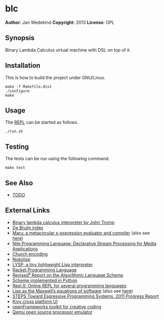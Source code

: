 blc
===

**Author**:       Jan Wedekind
**Copyright**:    2013
**License**:      GPL

Synopsis
--------

Binary Lambda Calculus virtual machine with DSL on top of it.

Installation
------------

This is how to build the project under GNU/Linux.

    make -f Makefile.dist
    ./configure
    make

Usage
-----

The [REPL](http://en.wikipedia.org/wiki/Read-eval-print\_loop) can be started as follows.

    ./run.sh

Testing
-------

The tests can be run using the following command.

    make test

See Also
--------

* [TODO](TODO.html)

External Links
--------------

* [Binary lambda calculus interpreter by John Tromp](http://homepages.cwi.nl/~tromp/cl/cl.html)
* [De Bruijn index](http://en.wikipedia.org/wiki/De\_Bruijn\_index)
* [Maru: a metacircular s-expression evaluator and compiler](http://piumarta.com/software/maru/) (also see [here](https://github.com/kstephens/maru))
* [Nile Programming Language: Declarative Stream Processing for Media Applications](https://github.com/damelang/nile)
* [Church encoding](http://en.wikipedia.org/wiki/Church\_encoding)
* [Nokolisp](http://koti.welho.com/tnoko/Nokolisp.htm)
* [LYSP: a tiny lightweight Lisp interpreter](http://piumarta.com/software/lysp/)
* [Racket Programming Language](http://www.racket-lang.org/)
* [Revised⁶ Report on the Algorithmic Language Scheme](http://www.r6rs.org/)
* [Scheme implemented in Python](https://github.com/codebox/scheme-interpreter/blob/master/scheme.py)
* [Repl.It: Online REPL for several programming languages](http://repl.it/)
* [Lisp as the Maxwell’s equations of software](http://www.michaelnielsen.org/ddi/lisp-as-the-maxwells-equations-of-software/) (also see [here](http://gliese1337.blogspot.co.uk/2012/04/schrodingers-equation-of-software.html))
* [STEPS Toward Espressive Programming Systems, 2011 Progress Report](http://www.vpri.org/pdf/tr2011004\_steps11.pdf)
* [Kivy cross platform UI](http://kivy.org/)
* [openFrameworks toolkit for creative coding](http://www.openframeworks.cc)
* [Qemu open source processor emulator](http://qemu.org/Manual)
